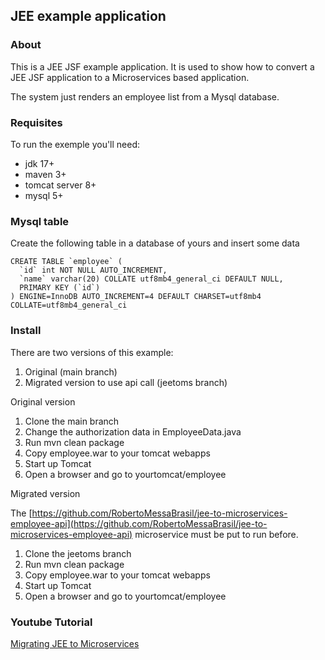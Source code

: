 ## JEE example application

### About

This is a JEE JSF example application. It is used to show how to convert a JEE JSF application to a Microservices based application.

The system just renders an employee list from a Mysql database.

### Requisites

To run the exemple you'll need:

- jdk 17+
- maven 3+
- tomcat server 8+
- mysql 5+

### Mysql table

Create the following table in a database of yours and insert some data

```
CREATE TABLE `employee` (
  `id` int NOT NULL AUTO_INCREMENT,
  `name` varchar(20) COLLATE utf8mb4_general_ci DEFAULT NULL,
  PRIMARY KEY (`id`)
) ENGINE=InnoDB AUTO_INCREMENT=4 DEFAULT CHARSET=utf8mb4 COLLATE=utf8mb4_general_ci
```
### Install

There are two versions of this example:

1. Original (main branch)
2. Migrated version to use api call (jeetoms branch)

Original version

1. Clone the main branch
2. Change the authorization data in EmployeeData.java
3. Run mvn clean package
4. Copy employee.war to your tomcat webapps
5. Start up Tomcat
6. Open a browser and go to yourtomcat/employee

Migrated version

The [https://github.com/RobertoMessaBrasil/jee-to-microservices-employee-api](https://github.com/RobertoMessaBrasil/jee-to-microservices-employee-api) microservice must be put to run before.

1. Clone the jeetoms branch
2. Run mvn clean package
3. Copy employee.war to your tomcat webapps
4. Start up Tomcat
5. Open a browser and go to yourtomcat/employee

### Youtube Tutorial

[Migrating JEE to Microservices](https://www.youtube.com/playlist?list=PLAI1xdOxR60MhPnVDvbvZWgCXysu81Dv9)
